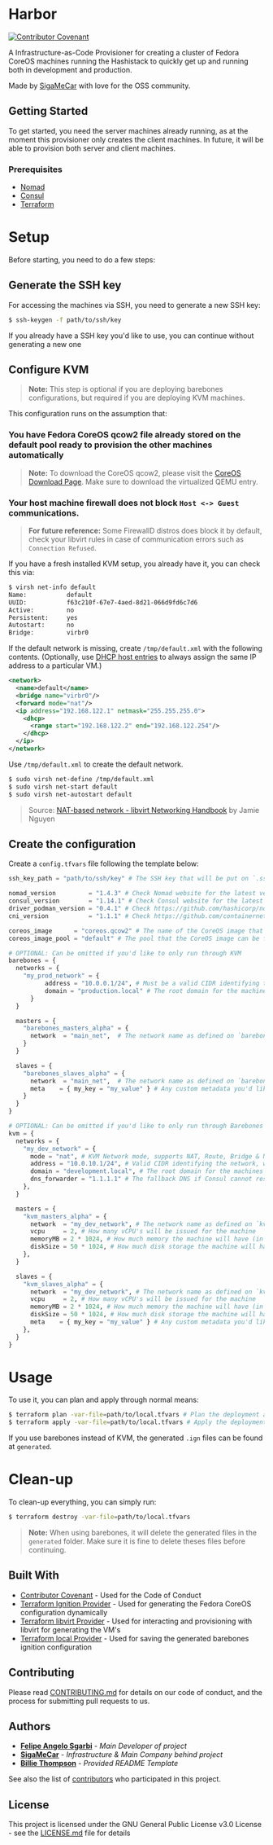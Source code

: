 # Harbor

[![Contributor Covenant](https://img.shields.io/badge/Contributor%20Covenant-2.1-4baaaa.svg)](CODE_OF_CONDUCT.md)

A Infrastructure-as-Code Provisioner for creating a cluster of Fedora CoreOS machines running the Hashistack to quickly get up and running both in development and production.

Made by [SigaMeCar](https://www.sigamecar.com.br) with love for the OSS community.

## Getting Started

To get started, you need the server machines already running, as at the moment this provisioner only creates the client machines. In future, it will be able to provision both server and client machines.

### Prerequisites

- [Nomad](https://www.nomadproject.io)
- [Consul](https://www.consul.io)
- [Terraform](https://www.terraform.io)

# Setup

Before starting, you need to do a few steps:

## Generate the SSH key

For accessing the machines via SSH, you need to generate a new SSH key:

```bash
$ ssh-keygen -f path/to/ssh/key
```

If you already have a SSH key you'd like to use, you can continue without generating a new one

## Configure KVM

> **Note:** This step is optional if you are deploying barebones configurations, but required if you are deploying KVM machines.

This configuration runs on the assumption that:

### You have Fedora CoreOS qcow2 file already stored on the default pool ready to provision the other machines automatically

> **Note:** To download the CoreOS qcow2, please visit the [CoreOS Download Page](https://getfedora.org/en/coreos/download/). Make sure to download the virtualized QEMU entry.

### Your host machine firewall does not block `Host <-> Guest` communications.

> **For future reference:** Some FirewallD distros does block it by default, check your libvirt rules in case of communication errors such as `Connection Refused`.

If you have a fresh installed KVM setup, you already have it, you can check this via:

```bash
$ virsh net-info default
Name:           default
UUID:           f63c210f-67e7-4aed-8d21-066d9fd6c7d6
Active:         no
Persistent:     yes
Autostart:      no
Bridge:         virbr0
```

If the default network is missing, create `/tmp/default.xml` with the following contents. (Optionally, use [DHCP host entries](https://jamielinux.com/docs/libvirt-networking-handbook/appendix/dhcp-host-entries.html) to always assign the same IP address to a particular VM.)

```xml
<network>
  <name>default</name>
  <bridge name="virbr0"/>
  <forward mode="nat"/>
  <ip address="192.168.122.1" netmask="255.255.255.0">
    <dhcp>
      <range start="192.168.122.2" end="192.168.122.254"/>
    </dhcp>
  </ip>
</network>
```

Use `/tmp/default.xml` to create the default network.

```bash
$ sudo virsh net-define /tmp/default.xml
$ sudo virsh net-start default
$ sudo virsh net-autostart default
```

> Source: [NAT-based network - libvirt Networking Handbook](https://jamielinux.com/docs/libvirt-networking-handbook/nat-based-network.html) by Jamie Nguyen

## Create the configuration

Create a `config.tfvars` file following the template below:

```tf
ssh_key_path = "path/to/ssh/key" # The SSH key that will be put on `.ssh/authorized_keys`

nomad_version         = "1.4.3" # Check Nomad website for the latest version
consul_version        = "1.14.1" # Check Consul website for the latest version
driver_podman_version = "0.4.1" # Check https://github.com/hashicorp/nomad-driver-podman for latest version
cni_version           = "1.1.1" # Check https://github.com/containernetworking/plugins for latest version

coreos_image      = "coreos.qcow2" # The name of the CoreOS image that will be used, can be ignored if using barebones only
coreos_image_pool = "default" # The pool that the CoreOS image can be found at, can be ignored if using barebones only

# OPTIONAL: Can be omitted if you'd like to only run through KVM
barebones = {
  networks = {
    "my_prod_network" = {
		  address = "10.0.0.1/24", # Must be a valid CIDR identifying the network
		  domain = "production.local" # The root domain for the machines
	  }
  }

  masters = {
    "barebones_masters_alpha" = {
      network  = "main_net",  # The network name as defined on `barebones.networks`
    }
  }

  slaves = {
    "barebones_slaves_alpha" = {
      network  = "main_net",  # The network name as defined on `barebones.networks`
      meta    = { my_key = "my_value" } # Any custom metadata you'd like to define on the machine
    }
  }
}

# OPTIONAL: Can be omitted if you'd like to only run through Barebones
kvm = {
  networks = {
    "my_dev_network" = {
      mode = "nat", # KVM Network mode, supports NAT, Route, Bridge & None
      address = "10.0.10.1/24", # Valid CIDR identifying the network, will be used to give the IP address to each machine
      domain = "development.local", # The root domain for the machines
      dns_forwarder = "1.1.1.1" # The fallback DNS if Consul cannot resolve a DNS lookup
    },
  }

  masters = {
    "kvm_masters_alpha" = {
      network  = "my_dev_network", # The network name as defined on `kvm.networks`
      vcpu     = 2, # How many vCPU's will be issued for the machine
      memoryMB = 2 * 1024, # How much memory the machine will have (in MB)
      diskSize = 50 * 1024, # How much disk storage the machine will have (in MB)
    },
  }

  slaves = {
    "kvm_slaves_alpha" = {
      network  = "my_dev_network", # The network name as defined on `kvm.networks`
      vcpu     = 2, # How many vCPU's will be issued for the machine
      memoryMB = 2 * 1024, # How much memory the machine will have (in MB)
      diskSize = 50 * 1024, # How much disk storage the machine will have (in MB)
      meta    = { my_key = "my_value" } # Any custom metadata you'd like to define on the machine
    },
  }
}
```

# Usage

To use it, you can plan and apply through normal means:

```bash
$ terraform plan -var-file=path/to/local.tfvars # Plan the deployment according to your configuration file
$ terraform apply -var-file=path/to/local.tfvars # Apply the deployment according to your configuration file
```

If you use barebones instead of KVM, the generated `.ign` files can be found at `generated`.

# Clean-up

To clean-up everything, you can simply run:

```bash
$ terraform destroy -var-file=path/to/local.tfvars
```

> **Note:** When using barebones, it will delete the generated files in the `generated` folder. Make sure it is fine to delete theses files before continuing.

## Built With

- [Contributor Covenant](https://www.contributor-covenant.org/) - Used for the Code of Conduct
- [Terraform Ignition Provider](https://github.com/community-terraform-providers/terraform-provider-ignition) - Used for generating the Fedora CoreOS configuration dynamically
- [Terraform libvirt Provider](https://github.com/dmacvicar/terraform-provider-libvirt) - Used for interacting and provisioning with libvirt for generating the VM's
- [Terraform local Provider](https://github.com/hashicorp/terraform-provider-local) - Used for saving the generated barebones ignition configuration

## Contributing

Please read [CONTRIBUTING.md](CONTRIBUTING.md) for details on our code of conduct, and the process for submitting pull requests to us.

## Authors

- [**Felipe Angelo Sgarbi**](https://github.com/akatsukilevi) - _Main Developer of project_
- [**SigaMeCar**](https://www.sigamecar.com.br) - _Infrastructure & Main Company behind project_
- [**Billie Thompson**](https://github.com/PurpleBooth) - _Provided README Template_

See also the list of [contributors](https://github.com/akatsukilevi/harbor/contributors) who participated in this project.

## License

This project is licensed under the GNU General Public License v3.0 License - see the [LICENSE.md](LICENSE.md) file for details
